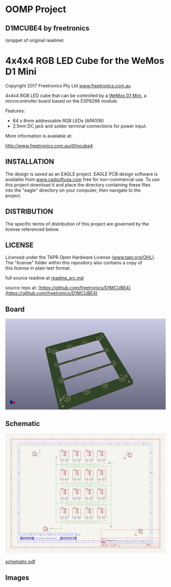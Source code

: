 # OOMP Project  
## D1MCUBE4  by freetronics  
  
(snippet of original readme)  
  
4x4x4 RGB LED Cube for the WeMos D1 Mini  
=========================================  
  
Copyright 2017 Freetronics Pty Ltd  www.freetronics.com.au    
  
4x4x4 RGB LED cube that can be controlled by a [WeMos D1 Mini][1], a  
microcontroller board based on the ESP8266 module.  
  
Features:  
  
 * 64 x 8mm addressable RGB LEDs (APA106)  
 * 2.1mm DC jack and solder terminal connections for power input.  
  
More information is available at:  
  
  http://www.freetronics.com.au/d1mcube4  
  
  
INSTALLATION  
------------  
The design is saved as an EAGLE project. EAGLE PCB design software is  
available from www.cadsoftusa.com free for non-commercial use. To use  
this project download it and place the directory containing these files  
into the "eagle" directory on your computer, then navigate to the  
project.  
  
  
DISTRIBUTION  
------------  
The specific terms of distribution of this project are governed by the  
license referenced below.  
  
  
LICENSE  
-------  
Licensed under the TAPR Open Hardware License (www.tapr.org/OHL).  
The "license" folder within this repository also contains a copy of  
this license in plain text format.  
  
  
[1]: http://www.wemos.cc/wiki/doku.php?id=en:d1_mini  
  
  
  full source readme at [readme_src.md](readme_src.md)  
  
source repo at: [https://github.com/freetronics/D1MCUBE4](https://github.com/freetronics/D1MCUBE4)  
## Board  
  
[![working_3d.png](working_3d_600.png)](working_3d.png)  
## Schematic  
  
[![working_schematic.png](working_schematic_600.png)](working_schematic.png)  
  
[schematic pdf](working_schematic.pdf)  
## Images  
